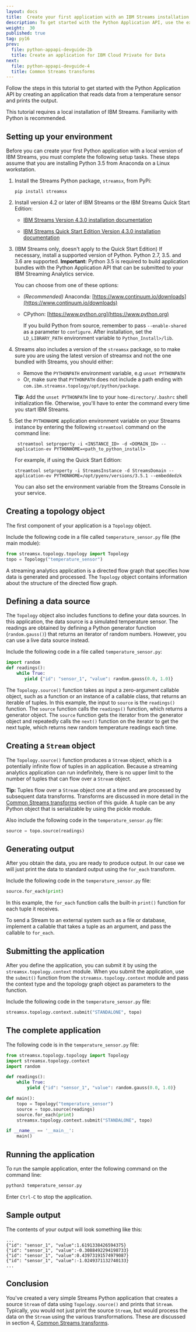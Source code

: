 ```yaml
---
layout: docs
title:  Create your first application with an IBM Streams installation
description: To get started with the Python Application API, use the example of reading data from a temperature sensor and printing the output to the screen.
weight:  30
published: true
tag: py16
prev:
  file: python-appapi-devguide-2b
  title: Create an application for IBM Cloud Private for Data
next:
  file: python-appapi-devguide-4
  title: Common Streams transforms
---
```


Follow the steps in this tutorial to get started with the Python Application API by creating an application that reads data from a temperature sensor and prints the output.

This tutorial requires a local installation of IBM Streams. Familiarity with Python is recommended.


## Setting up your environment
Before you can create your first Python application with a local version of IBM Streams, you must complete the following setup tasks. These steps assume that you are installing Python 3.5 from Anaconda on a Linux workstation.

1. Install the Streams Python package, `streamsx`,  from PyPi:

    `pip install streamsx`

1. Install version 4.2 or later of IBM Streams or the IBM Streams Quick Start Edition:

    * [IBM Streams Version 4.3.0 installation documentation](https://www.ibm.com/support/knowledgecenter/SSCRJU_4.3.0/com.ibm.streams.install.doc/doc/installstreams-container.html)

    * [IBM Streams Quick Start Edition Version 4.3.0 installation documentation](https://www.ibm.com/support/knowledgecenter/SSCRJU_4.3.0/com.ibm.streams.qse.doc/doc/installtrial-container.html)

1. (IBM Streams only, doesn't apply to the Quick Start Edition) If necessary, install a supported version of Python.  Python 2.7, 3.5. and 3.6 are supported. **Important:** Python 3.5 is required to build application bundles with the Python Application API that can be submitted to your IBM Streaming Analytics service.

    You can choose from one of these options:
   * *(Recommended)* Anaconda: [https://www.continuum.io/downloads](https://www.continuum.io/downloads)

   * CPython: [https://www.python.org](https://www.python.org)

     If you build Python from source, remember to pass `--enable-shared` as a parameter to  `configure`.  After installation, set the `LD_LIBRARY_PATH` environment variable to `Python_Install>/lib`.

1. Streams also includes a version of the `streamsx` package, so to make sure you are using the latest version of streamsx and not the one bundled with Streams, you should either:

   - Remove the `PYTHONPATH` environment variable, e.g `unset PYTHONPATH`
   - Or, make sure that `PYTHONPATH` does not include a path ending with `com.ibm.streamsx.topology/opt/python/package`.  

   **Tip**: Add the `unset PYTHONPATH` line to your `home-directory/.bashrc` shell initialization file. Otherwise, you'll have to enter the command every time you start IBM Streams.

1. Set the `PYTHONHOME` application environment variable on your Streams instance by entering the following `streamtool` command on the command line:

        streamtool setproperty -i <INSTANCE_ID> -d <DOMAIN_ID> --application-ev PYTHONHOME=<path_to_python_install>

     For example, if using the Quick Start Edition:

       streamtool setproperty -i StreamsInstance -d StreamsDomain --application-ev PYTHONHOME=/opt/pyenv/versions/3.5.1 --embeddedzk

     You can also set the environment variable from the Streams Console in your service.



## Creating a topology object
The first component of your application is a `Topology` object.

Include the following code in a file called `temperature_sensor.py` file (the main module):

~~~~~~ python
from streamsx.topology.topology import Topology
topo = Topology("temperature_sensor")
~~~~~~

A streaming analytics application is a directed flow graph that specifies how data is generated and processed. The `Topology` object contains information about the structure of the directed flow graph.


## Defining a data source
The `Topology` object also includes functions to define your data sources. In this application, the data source is a simulated temperature sensor. The readings are obtained by defining a Python generator function (`random.gauss()`) that returns an iterator of random numbers. However, you can use a live data source instead.

Include the following code in a file called `temperature_sensor.py`:

~~~~~~ python
import random
def readings():
    while True:
       yield {"id": "sensor_1", "value": random.gauss(0.0, 1.0)}

~~~~~~

The `Topology.source()` function takes as input a zero-argument callable object, such as a function or an instance of a callable class, that returns an iterable of tuples. In this example, the input to `source` is the `readings()` function.  The `source` function calls the `readings()` function, which returns a generator object.  The `source` function gets the iterator from the generator object and repeatedly calls the `next()` function on the iterator to get the next tuple, which returns new random temperature readings each time.

## Creating a `Stream` object
The `Topology.source()` function produces a `Stream` object, which is a potentially infinite flow of tuples in an application. Because a streaming analytics application can run indefinitely, there is no upper limit to the number of tuples that can flow over a `Stream` object.  

**Tip:** Tuples flow over a `Stream` object one at a time and are processed by subsequent data transforms. Transforms are discussed in more detail in the [Common Streams transforms](../python-appapi-devguide-4/) section of this guide. A tuple can be any Python object that is serializable by using the pickle module.

Also include the following code in the `temperature_sensor.py` file:

~~~~~~ python
source = topo.source(readings)
~~~~~~


## Generating output
After you obtain the data, you are ready to produce output. In our case we will just print the data to standard output using the `for_each` transform.

Include the following code in the `temperature_sensor.py` file:

~~~~~~ python
source.for_each(print)
~~~~~~

In this example, the `for_each` function calls the built-in `print()` function for each tuple it receives.

To send a Stream to an external system such as a file or database, implement a callable that takes a tuple as an argument, and pass the callable to `for_each`.



## Submitting the application
After you define the application, you can submit it by using the `streamsx.topology.context` module. When you submit the application, use the `submit()` function from the `streamsx.topology.context` module and pass the context type and the topology graph object as parameters to the function.

Include the following code in the `temperature_sensor.py` file:

~~~~~~ python
streamsx.topology.context.submit("STANDALONE", topo)
~~~~~~

## The complete application

The following code is in the `temperature_sensor.py` file:

~~~~~~ python
from streamsx.topology.topology import Topology
import streamsx.topology.context
import random

def readings():
    while True:
        yield {"id": "sensor_1", "value": random.gauss(0.0, 1.0)}

def main():
    topo = Topology("temperature_sensor")
    source = topo.source(readings)
    source.for_each(print)
    streamsx.topology.context.submit("STANDALONE", topo)

if __name__ == '__main__':
    main()
~~~~~~

## Running the application
To run the sample application, enter the following command on the command line:

~~~~~~ python
python3 temperature_sensor.py
~~~~~~

Enter `Ctrl-C` to stop the application.

## Sample output
The contents of your output will look something like this:

~~~~~~
...
{"id": "sensor_1", "value":1.6191338426594375}
{"id": "sensor_1", "value":-0.3088492294198733}
{"id": "sensor_1", "value":0.43973191574979087}
{"id": "sensor_1", "value":-1.0249371132740133}
...
~~~~~~

## Conclusion

You've created a very simple Streams Python application that creates a source `Stream` of data using `Topology.source()` and prints that `Stream`.  Typically, you would not just print the source `Stream`, but would process the data on the `Stream` using the various transformations. These are discussed in section 4, [Common Streams transforms](/streamsx.documentation/docs/python/1.6/python-appapi-devguide-4).
